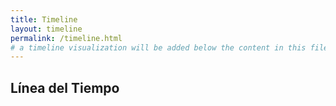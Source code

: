 ```yaml
---
title: Timeline
layout: timeline
permalink: /timeline.html
# a timeline visualization will be added below the content in this file
---
```


## Línea del Tiempo
